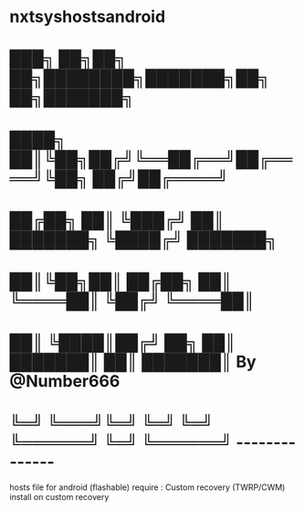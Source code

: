 # nxtsyshostsandroid
#
#	███╗   ██╗██╗  ██╗████████╗███████╗██╗   ██╗███████╗
#	████╗  ██║╚██╗██╔╝╚══██╔══╝██╔════╝╚██╗ ██╔╝██╔════╝
#	██╔██╗ ██║ ╚███╔╝    ██║   ███████╗ ╚████╔╝ ███████╗
#	██║╚██╗██║ ██╔██╗    ██║   ╚════██║  ╚██╔╝  ╚════██║
#	██║ ╚████║██╔╝ ██╗   ██║   ███████║   ██║   ███████║ By @Number666
#	╚═╝  ╚═══╝╚═╝  ╚═╝   ╚═╝   ╚══════╝   ╚═╝   ╚══════╝ --------------


hosts file for android (flashable)
require : Custom recovery (TWRP/CWM)
install on custom recovery
